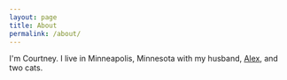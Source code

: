 ```yaml
---
layout: page
title: About
permalink: /about/
---
```


I'm Courtney. I live in Minneapolis, Minnesota with my husband, [Alex](http://alex.ives.mn), and two cats.

<script src="//platform.linkedin.com/in.js" type="text/javascript"></script>
<script type="IN/MemberProfile" data-id="https://www.linkedin.com/pub/courtney-ives/23/762/a70" data-format="inline" data-related="false"></script>